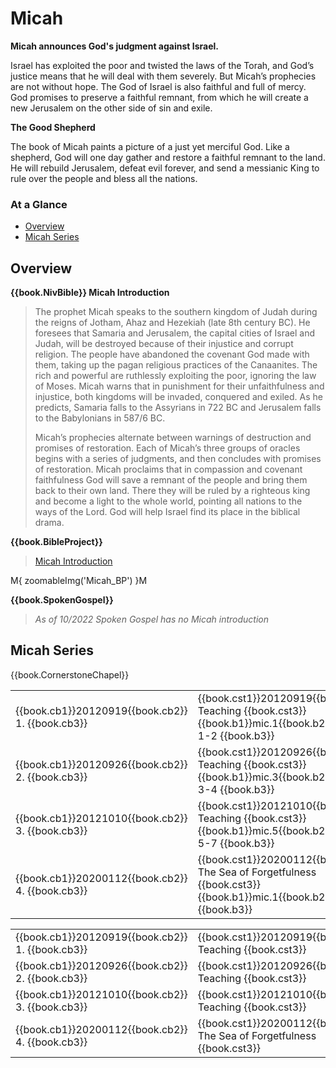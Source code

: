 # Micah

**Micah announces God's judgment against Israel.**

Israel has exploited the poor and twisted the laws of the Torah, and
God’s justice means that he will deal with them severely. But Micah’s
prophecies are not without hope. The God of Israel is also faithful
and full of mercy. God promises to preserve a faithful remnant, from
which he will create a new Jerusalem on the other side of sin and
exile.

**The Good Shepherd**

The book of Micah paints a picture of a just yet merciful God. Like a
shepherd, God will one day gather and restore a faithful remnant to
the land. He will rebuild Jerusalem, defeat evil forever, and send a
messianic King to rule over the people and bless all the nations.


### At a Glance

- [Overview](#overview)
- [Micah Series](#micah-series)


## Overview


**{{book.NivBible}} Micah Introduction**

> The prophet Micah speaks to the southern kingdom of Judah during the
> reigns of Jotham, Ahaz and Hezekiah (late 8th century BC). He foresees
> that Samaria and Jerusalem, the capital cities of Israel and Judah,
> will be destroyed because of their injustice and corrupt religion. The
> people have abandoned the covenant God made with them, taking up the
> pagan religious practices of the Canaanites. The rich and powerful are
> ruthlessly exploiting the poor, ignoring the law of Moses. Micah warns
> that in punishment for their unfaithfulness and injustice, both
> kingdoms will be invaded, conquered and exiled. As he predicts,
> Samaria falls to the Assyrians in 722 BC and Jerusalem falls to the
> Babylonians in 587/6 BC.
> 
> Micah’s prophecies alternate between warnings of destruction and
> promises of restoration. Each of Micah’s three groups of oracles
> begins with a series of judgments, and then concludes with promises of
> restoration. Micah proclaims that in compassion and covenant
> faithfulness God will save a remnant of the people and bring them back
> to their own land. There they will be ruled by a righteous king and
> become a light to the whole world, pointing all nations to the ways of
> the Lord. God will help Israel find its place in the biblical drama.


**{{book.BibleProject}}**

> [Micah Introduction](https://bibleproject.com/explore/video/micah/)

M{ zoomableImg('Micah_BP') }M


**{{book.SpokenGospel}}**

> _As of 10/2022 Spoken Gospel has no Micah introduction_


## Micah Series

{{book.CornerstoneChapel}}

<!-- MASTER: vertical layout for "cell phone" responsive show/hide -->
<div class="phone">
<table>

<tr><td> {{book.cb1}}20120919{{book.cb2}} 1. {{book.cb3}} </td><td> {{book.cst1}}20120919{{book.cst2}} Teaching                 {{book.cst3}} <br/> {{book.b1}}mic.1{{book.b2}} MICAH 1-2 {{book.b3}} </td><td> 09/19/2012 <br/>                                        </td>
<tr><td> {{book.cb1}}20120926{{book.cb2}} 2. {{book.cb3}} </td><td> {{book.cst1}}20120926{{book.cst2}} Teaching                 {{book.cst3}} <br/> {{book.b1}}mic.3{{book.b2}} MICAH 3-4 {{book.b3}} </td><td> 09/26/2012 <br/>                                        </td>
<tr><td> {{book.cb1}}20121010{{book.cb2}} 3. {{book.cb3}} </td><td> {{book.cst1}}20121010{{book.cst2}} Teaching                 {{book.cst3}} <br/> {{book.b1}}mic.5{{book.b2}} MICAH 5-7 {{book.b3}} </td><td> 10/10/2012 <br/>                                        </td>
<tr><td> {{book.cb1}}20200112{{book.cb2}} 4. {{book.cb3}} </td><td> {{book.cst1}}20200112{{book.cst2}} The Sea of Forgetfulness {{book.cst3}} <br/> {{book.b1}}mic.1{{book.b2}} MICAH     {{book.b3}} </td><td> 01/12/2020 <br/> {{book.csg1}}20200112.pdf{{book.csg2}} </td>

</table>
</div>

<!-- COPY: horizontal layout for "desktop/tablet" responsive show/hide (simply add 2 columns to header and replace TWO FROM <br/> TO </td><td> -->
<div class="desktop">
<table>

<tr><td> {{book.cb1}}20120919{{book.cb2}} 1. {{book.cb3}} </td><td> {{book.cst1}}20120919{{book.cst2}} Teaching                 {{book.cst3}} </td><td> {{book.b1}}mic.1{{book.b2}} MICAH 1-2 {{book.b3}} </td><td> 09/19/2012 </td><td>                                        </td>
<tr><td> {{book.cb1}}20120926{{book.cb2}} 2. {{book.cb3}} </td><td> {{book.cst1}}20120926{{book.cst2}} Teaching                 {{book.cst3}} </td><td> {{book.b1}}mic.3{{book.b2}} MICAH 3-4 {{book.b3}} </td><td> 09/26/2012 </td><td>                                        </td>
<tr><td> {{book.cb1}}20121010{{book.cb2}} 3. {{book.cb3}} </td><td> {{book.cst1}}20121010{{book.cst2}} Teaching                 {{book.cst3}} </td><td> {{book.b1}}mic.5{{book.b2}} MICAH 5-7 {{book.b3}} </td><td> 10/10/2012 </td><td>                                        </td>
<tr><td> {{book.cb1}}20200112{{book.cb2}} 4. {{book.cb3}} </td><td> {{book.cst1}}20200112{{book.cst2}} The Sea of Forgetfulness {{book.cst3}} </td><td> {{book.b1}}mic.1{{book.b2}} MICAH     {{book.b3}} </td><td> 01/12/2020 </td><td> {{book.csg1}}20200112.pdf{{book.csg2}} </td>

</table>
</div>
